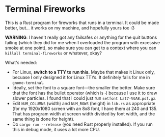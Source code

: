 # Terminal Fireworks

This is a Rust program for fireworks that runs in a terminal.
It could be made better, but... it works on my machine, and hopefully yours too :3

**WARNING**: I haven't really got any failsafes or anything for the quit buttons failing (which they did for me when I overloaded the program with excessive smoke at one point), so make sure you can get to a context where you can `killall terminal-fireworks` or whatever, okay?

What's needed:
- For Linux, **switch to a TTY to run this.**
	Maybe that makes it Linux only, becuase I only designed it for Linux TTYs.
	It definitely fails for me in `gnome-terminal`.
- Ideally, set the font to a square font—the smaller the better.
	Make sure that the font has the bullet operator (which is ∙) because I use it to draw slower particles.
	I found that I could just run `setfont Lat7-VGA8.psf.gz`.
- Edit `NUM_COLUMNS` (width) and `NUM_ROWS` (height) in `lib.rs` as appropriate (for my 1920x1080 screen with an 8x8 font, I have them at 240 and 135. That has program width at screen width divided by font width, and the same thing is done for height).
- Do `cargo run --release` (you need Rust properly installed).
	If you run this in debug mode, it uses a lot more CPU.
